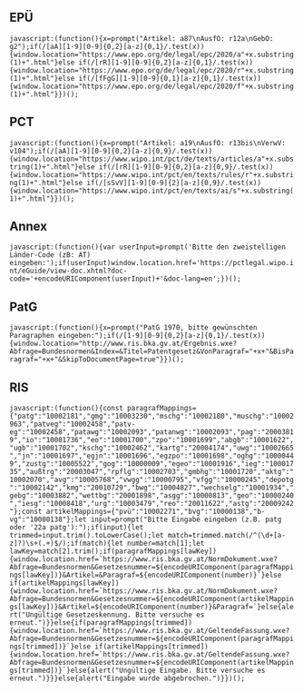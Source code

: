 ## EPÜ
``javascript:(function(){x=prompt("Artikel: a87\nAusfO: r12a\nGebO: g2");if(/[aA][1-9][0-9]{0,2}[a-z]{0,1}/.test(x)){window.location="https://www.epo.org/de/legal/epc/2020/a"+x.substring(1)+".html"}else if(/[rR][1-9][0-9]{0,2}[a-z]{0,1}/.test(x)){window.location="https://www.epo.org/de/legal/epc/2020/r"+x.substring(1)+".html"}else if(/[fFgG][1-9][0-9]{0,1}[a-z]{0,1}/.test(x)){window.location="https://www.epo.org/de/legal/epc/2020/f"+x.substring(1)+".html"}})();``

## PCT
``javascript:(function(){x=prompt("Artikel: a19\nAusfO: r13bis\nVerwV: v104");if(/[aA][1-9][0-9]{0,2}[a-z]{0,9}/.test(x)){window.location="https://www.wipo.int/pct/de/texts/articles/a"+x.substring(1)+".html"}else if(/[rR][1-9][0-9]{0,2}[a-z]{0,9}/.test(x)){window.location="https://www.wipo.int/pct/en/texts/rules/r"+x.substring(1)+".html"}else if(/[sSvV][1-9][0-9]{2}[a-z]{0,9}/.test(x)){window.location="https://www.wipo.int/pct/en/texts/ai/s"+x.substring(1)+".html"}})();``

## Annex
``javascript:(function(){var userInput=prompt('Bitte den zweistelligen Länder-Code (zB: AT) eingeben:');if(userInput)window.location.href='https://pctlegal.wipo.int/eGuide/view-doc.xhtml?doc-code='+encodeURIComponent(userInput)+'&doc-lang=en';})();``

## PatG
``javascript:(function(){x=prompt("PatG 1970, bitte gewünschten Paragraphen eingeben:");if(/[1-9][0-9]{0,2}[a-z]{0,1}/.test(x)){window.location="http://www.ris.bka.gv.at/Ergebnis.wxe?Abfrage=Bundesnormen&Index=&Titel=Patentgesetz&VonParagraf="+x+"&BisParagraf="+x+"&SkipToDocumentPage=true"}})();``

## RIS
``javascript:(function(){const paragrafMappings={"patg":"10002181","gmg":"10003230","mschg":"10002180","muschg":"10002963","patveg":"10002458","patv-eg":"10002458","patawg":"10002093","patanwg":"10002093","pag":"20003819","io":"10001736","eo":"10001700","zpo":"10001699","abgb":"10001622","ugb":"10001702","kschg":"10002462","kartg":"20004174","uwg":"10002665","jn":"10001697","egjn":"10001696","egzpo":"10001698","oghg":"10000449","zustg":"10005522","gog":"10000009","egeo":"10001916","ieg":"10001735","außtrg":"20003047","rpflg":"10002703","gmbhg":"10001720","aktg":"10002070","avg":"10005768","vwgg":"10000795","vfgg":"10000245","depotg":"10002142","kmg":"20010729","bwg":"10004827","wechselg":"10001934","gebg":"10003882","wettbg":"20001898","asgg":"10000813","geo":"10000240","iesg":"10008418","urg":"10003479","reo":"20011622","astg":"20009242"};const artikelMappings={"pvü":"10002271","bvg":"10000138","b-vg":"10000138"};let input=prompt("Bitte Eingabe eingeben (z.B. patg oder '22a patg'):");if(input){let trimmed=input.trim().toLowerCase();let match=trimmed.match(/^(\d+[a-z]?)\s+(.+)$/);if(match){let number=match[1];let lawKey=match[2].trim();if(paragrafMappings[lawKey]){window.location.href=`https://www.ris.bka.gv.at/NormDokument.wxe?Abfrage=Bundesnormen&Gesetzesnummer=${encodeURIComponent(paragrafMappings[lawKey])}&Artikel=&Paragraf=${encodeURIComponent(number)}`}else if(artikelMappings[lawKey]){window.location.href=`https://www.ris.bka.gv.at/NormDokument.wxe?Abfrage=Bundesnormen&Gesetzesnummer=${encodeURIComponent(artikelMappings[lawKey])}&Artikel=${encodeURIComponent(number)}&Paragraf=`}else{alert("Ungültige Gesetzeskennung. Bitte versuche es erneut.")}}else{if(paragrafMappings[trimmed]){window.location.href=`https://www.ris.bka.gv.at/GeltendeFassung.wxe?Abfrage=Bundesnormen&Gesetzesnummer=${encodeURIComponent(paragrafMappings[trimmed])}`}else if(artikelMappings[trimmed]){window.location.href=`https://www.ris.bka.gv.at/GeltendeFassung.wxe?Abfrage=Bundesnormen&Gesetzesnummer=${encodeURIComponent(artikelMappings[trimmed])}`}else{alert("Ungültige Eingabe. Bitte versuche es erneut.")}}}else{alert("Eingabe wurde abgebrochen.")}})();``
